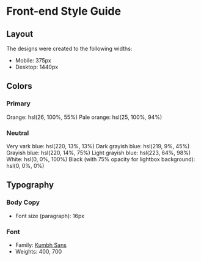# Front-end Style Guide

## Layout

The designs were created to the following widths:

- Mobile: 375px
- Desktop: 1440px

## Colors

### Primary

 Orange: hsl(26, 100%, 55%)
 Pale orange: hsl(25, 100%, 94%)

### Neutral

 Very vark blue: hsl(220, 13%, 13%)
 Dark grayish blue: hsl(219, 9%, 45%)
 Grayish blue: hsl(220, 14%, 75%)
 Light grayish blue: hsl(223, 64%, 98%)
 White: hsl(0, 0%, 100%)
 Black (with 75% opacity for lightbox background): hsl(0, 0%, 0%)

## Typography

### Body Copy

- Font size (paragraph): 16px

### Font

- Family: [Kumbh Sans](https://fonts.google.com/specimen/Kumbh+Sans)
- Weights: 400, 700
